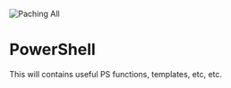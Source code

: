 ![Paching All](https://user-images.githubusercontent.com/12195962/121891355-ec907c80-cd4d-11eb-91c4-09db0bcbf25b.PNG)
# PowerShell
This will contains useful PS functions, templates, etc, etc.
